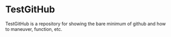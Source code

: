 TestGitHub
==========

TestGitHub is a repository for showing the bare minimum of github and how to maneuver, function, etc.
